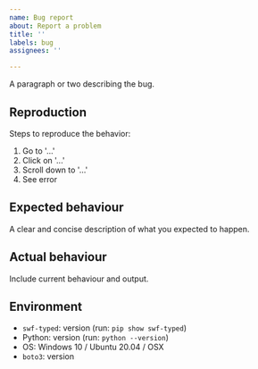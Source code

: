 ```yaml
---
name: Bug report
about: Report a problem
title: ''
labels: bug
assignees: ''

---
```


A paragraph or two describing the bug.

## Reproduction
Steps to reproduce the behavior:
1. Go to '...'
2. Click on '...'
3. Scroll down to '...'
4. See error

## Expected behaviour
A clear and concise description of what you expected to happen.

## Actual behaviour
Include current behaviour and output.

## Environment
* `swf-typed`: version (run: `pip show swf-typed`)
* Python: version (run: `python --version`)
* OS: Windows 10 / Ubuntu 20.04 / OSX
* `boto3`: version
